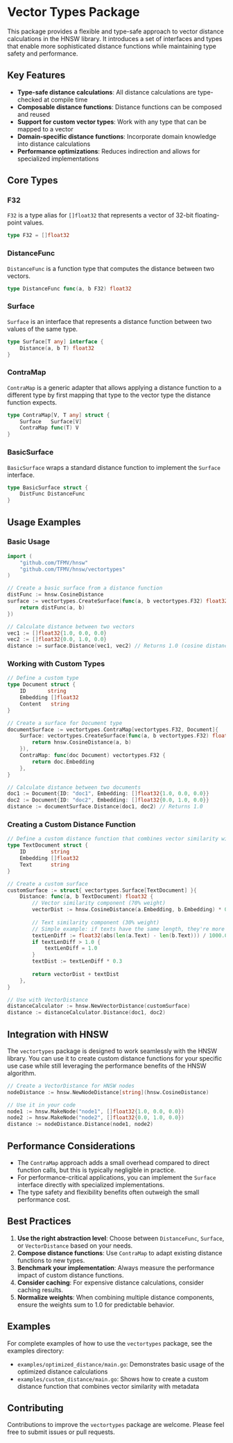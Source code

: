 # Vector Types Package

This package provides a flexible and type-safe approach to vector distance calculations in the HNSW library. It introduces a set of interfaces and types that enable more sophisticated distance functions while maintaining type safety and performance.

## Key Features

- **Type-safe distance calculations**: All distance calculations are type-checked at compile time
- **Composable distance functions**: Distance functions can be composed and reused
- **Support for custom vector types**: Work with any type that can be mapped to a vector
- **Domain-specific distance functions**: Incorporate domain knowledge into distance calculations
- **Performance optimizations**: Reduces indirection and allows for specialized implementations

## Core Types

### F32

`F32` is a type alias for `[]float32` that represents a vector of 32-bit floating-point values.

```go
type F32 = []float32
```

### DistanceFunc

`DistanceFunc` is a function type that computes the distance between two vectors.

```go
type DistanceFunc func(a, b F32) float32
```

### Surface

`Surface` is an interface that represents a distance function between two values of the same type.

```go
type Surface[T any] interface {
    Distance(a, b T) float32
}
```

### ContraMap

`ContraMap` is a generic adapter that allows applying a distance function to a different type by first mapping that type to the vector type the distance function expects.

```go
type ContraMap[V, T any] struct {
    Surface   Surface[V]
    ContraMap func(T) V
}
```

### BasicSurface

`BasicSurface` wraps a standard distance function to implement the `Surface` interface.

```go
type BasicSurface struct {
    DistFunc DistanceFunc
}
```

## Usage Examples

### Basic Usage

```go
import (
    "github.com/TFMV/hnsw"
    "github.com/TFMV/hnsw/vectortypes"
)

// Create a basic surface from a distance function
distFunc := hnsw.CosineDistance
surface := vectortypes.CreateSurface(func(a, b vectortypes.F32) float32 {
    return distFunc(a, b)
})

// Calculate distance between two vectors
vec1 := []float32{1.0, 0.0, 0.0}
vec2 := []float32{0.0, 1.0, 0.0}
distance := surface.Distance(vec1, vec2) // Returns 1.0 (cosine distance)
```

### Working with Custom Types

```go
// Define a custom type
type Document struct {
    ID       string
    Embedding []float32
    Content   string
}

// Create a surface for Document type
documentSurface := vectortypes.ContraMap[vectortypes.F32, Document]{
    Surface: vectortypes.CreateSurface(func(a, b vectortypes.F32) float32 {
        return hnsw.CosineDistance(a, b)
    }),
    ContraMap: func(doc Document) vectortypes.F32 {
        return doc.Embedding
    },
}

// Calculate distance between two documents
doc1 := Document{ID: "doc1", Embedding: []float32{1.0, 0.0, 0.0}}
doc2 := Document{ID: "doc2", Embedding: []float32{0.0, 1.0, 0.0}}
distance := documentSurface.Distance(doc1, doc2) // Returns 1.0
```

### Creating a Custom Distance Function

```go
// Define a custom distance function that combines vector similarity with text similarity
type TextDocument struct {
    ID        string
    Embedding []float32
    Text      string
}

// Create a custom surface
customSurface := struct{ vectortypes.Surface[TextDocument] }{
    Distance: func(a, b TextDocument) float32 {
        // Vector similarity component (70% weight)
        vectorDist := hnsw.CosineDistance(a.Embedding, b.Embedding) * 0.7
        
        // Text similarity component (30% weight)
        // Simple example: if texts have the same length, they're more similar
        textLenDiff := float32(abs(len(a.Text) - len(b.Text))) / 1000.0
        if textLenDiff > 1.0 {
            textLenDiff = 1.0
        }
        textDist := textLenDiff * 0.3
        
        return vectorDist + textDist
    },
}

// Use with VectorDistance
distanceCalculator := hnsw.NewVectorDistance(customSurface)
distance := distanceCalculator.Distance(doc1, doc2)
```

## Integration with HNSW

The `vectortypes` package is designed to work seamlessly with the HNSW library. You can use it to create custom distance functions for your specific use case while still leveraging the performance benefits of the HNSW algorithm.

```go
// Create a VectorDistance for HNSW nodes
nodeDistance := hnsw.NewNodeDistance[string](hnsw.CosineDistance)

// Use it in your code
node1 := hnsw.MakeNode("node1", []float32{1.0, 0.0, 0.0})
node2 := hnsw.MakeNode("node2", []float32{0.0, 1.0, 0.0})
distance := nodeDistance.Distance(node1, node2)
```

## Performance Considerations

- The `ContraMap` approach adds a small overhead compared to direct function calls, but this is typically negligible in practice.
- For performance-critical applications, you can implement the `Surface` interface directly with specialized implementations.
- The type safety and flexibility benefits often outweigh the small performance cost.

## Best Practices

1. **Use the right abstraction level**: Choose between `DistanceFunc`, `Surface`, or `VectorDistance` based on your needs.
2. **Compose distance functions**: Use `ContraMap` to adapt existing distance functions to new types.
3. **Benchmark your implementation**: Always measure the performance impact of custom distance functions.
4. **Consider caching**: For expensive distance calculations, consider caching results.
5. **Normalize weights**: When combining multiple distance components, ensure the weights sum to 1.0 for predictable behavior.

## Examples

For complete examples of how to use the `vectortypes` package, see the examples directory:

- `examples/optimized_distance/main.go`: Demonstrates basic usage of the optimized distance calculations
- `examples/custom_distance/main.go`: Shows how to create a custom distance function that combines vector similarity with metadata

## Contributing

Contributions to improve the `vectortypes` package are welcome. Please feel free to submit issues or pull requests.

